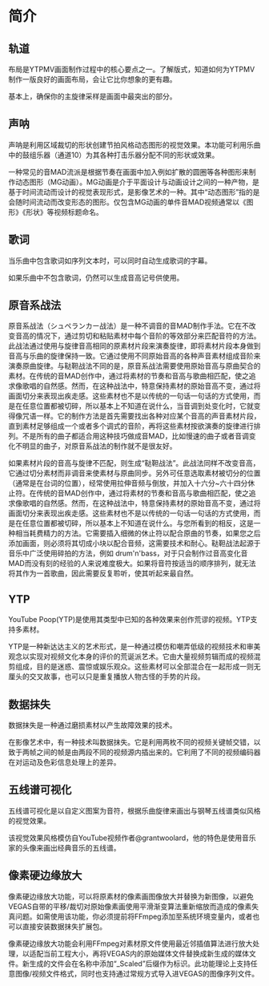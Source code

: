 # 简介

## 轨道

布局是YTPMV画面制作过程中的核心要点之一。了解版式，知道如何为YTPMV制作一版良好的画面布局，会让它比你想象的更有趣。

基本上，确保你的主旋律采样是画面中最突出的部分。

## 声呐

声呐是利用区域裁切的形状创建节拍风格动态图形的视觉效果。本功能可利用乐曲中的鼓组乐器（通道10）为其各种打击乐器分配不同的形状或效果。

一种常见的音MAD流派是根据节奏在画面中加入例如扩散的圆圈等各种图形来制作动态图形（MG动画）。MG动画是介于平面设计与动画设计之间的一种产物，是基于时间流动而设计的视觉表现形式，是影像艺术的一种。其中“动态图形”指的是会随时间流动而改变形态的图形。仅包含MG动画的单件音MAD视频通常以《图形》《形状》等视频标题命名。

## 歌词

当乐曲中包含歌词如序列文本时，可以同时自动生成歌词的字幕。

如果乐曲中不包含歌词，仍然可以生成音高记号供使用。

## 原音系战法

原音系战法（シュペランカー战法）是一种不调音的音MAD制作手法。它在不改变音高的情况下，通过剪切和粘贴素材中每个音阶的等效部分来匹配音符的方法。此战法通过使用与旋律音高相同的原素材片段来演奏旋律，即将素材片段本身做到音高与乐曲的旋律保持一致。它通过使用不同原始音高的各种声音素材组成音阶来演奏原曲旋律。与鞑靼战法不同的是，原音系战法需要使用原始音高与原曲契合的素材。在传统的音MAD创作中，通过将素材的节奏和音高与歌曲相匹配，使之追求像歌唱的自然感。然而，在这种战法中，特意保持素材的原始音高不变，通过将画面切分来表现出疾走感。这些素材也不是以传统的一句话一句话的方式使用，而是在任意位置都被切碎，所以基本上不知道在说什么，当音调到处变化时，它就变得像咒语一样。它的制作方法是首先需要找出各种对应某个音高的声音素材片段，直到素材足够组成一个或者多个调式的音阶，再将这些素材按欲演奏的旋律进行排列。不是所有的曲子都适合用这种技巧做成音MAD，比如慢速的曲子或者音调变化不明显的曲子，对原音系战法的制作就不是很友好。

如果素材片段的音高与旋律不匹配，则生成“鞑靼战法”。此战法同样不改变音高，它通过切分素材而非调音来使素材与原曲同步。另外可任意选取素材被切分的位置（通常是在台词的位置），经常使用拉伸音频与倒放，并加入十六分~六十四分休止符。在传统的音MAD创作中，通过将素材的节奏和音高与歌曲相匹配，使之追求像歌唱的自然感。然而，在这种战法中，特意保持素材的原始音高不变，通过将画面切分来表现出疾走感。这些素材也不是以传统的一句话一句话的方式使用，而是在任意位置都被切碎，所以基本上不知道在说什么。与您所看到的相反，这是一种相当耗费精力的方法。它需要插入细微的休止符以配合原曲的节奏，如果您之后添加画面，则必须将其切成小块以配合音频，这需要技术和耐心。鞑靼战法起源于音乐中广泛使用碎拍的方法，例如 drum'n'bass，对于只会制作过音高变化音MAD而没有刻的经验的人来说难度极大。如果将音符按适当的顺序排列，就无法将其作为一首歌曲，因此需要反复聆听，使其听起来最自然。

## YTP

YouTube Poop(YTP)是使用其类型中已知的各种效果来创作荒谬的视频。YTP支持多素材。

YTP是一种新达达主义的艺术形式，是一种通过模仿和嘲弄低级的视频技术和审美观念以实现对视频文化本身的评价的荒诞派艺术。它由大量视频剪辑而成的视频混剪组成，目的是迷惑、震惊或娱乐观众。这些素材可以全部混合在一起形成一则无厘头的交叉故事，也可以只是重复播放人物古怪的手势的片段。

## 数据抹失

数据抹失是一种通过磨损素材以产生故障效果的技术。

在影像艺术中，有一种技术叫数据抹失。它是利用两枚不同的视频关键帧交错，以致于两帧之间的帧是由两段不同的视频源内插出来的。它利用了不同的视频编码器在对运动及色彩信息处理上的差异。

## 五线谱可视化

五线谱可视化是以自定义图案为音符，根据乐曲旋律来画出与钢琴五线谱类似风格的视觉效果。

该视觉效果风格模仿自YouTube视频作者@grantwoolard，他的特色是使用音乐家的头像来画出经典音乐的五线谱。

## 像素硬边缘放大

像素硬边缘放大功能，可以将原素材的像素画图像放大并替换为新图像，以避免VEGAS自带的平移/裁切对原始像素画使用平滑渐变算法重新缩放而造成的像素失真问题。如需使用该功能，你必须提前将FFmpeg添加至系统环境变量内，或者也可以直接安装数据抹失扩展包。

像素硬边缘放大功能会利用FFmpeg对素材原文件使用最近邻插值算法进行放大处理，以适配当前工程大小，再将VEGAS内的原始媒体文件替换成新生成的媒体文件。新生成的文件会在名称中添加“_Scaled”后缀作为标识。此功能理论上支持任意图像/视频文件格式，同时也支持通过常规方式导入进VEGAS的图像序列文件。
